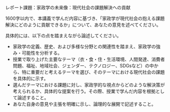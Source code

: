 レポート課題：家政学の未来像：現代社会の課題解決への貢献

1600字以内で、本講義で学んだ内容に基づき、「家政学が現代社会の抱える課題解決にどのように貢献できるか」について、あなたの意見を述べてください。

具体的には、以下の点を踏まえながら論述してください。

* 家政学の定義、歴史、および多様な分野との関連性を踏まえ、家政学の強み・可能性を分析する。
* 授業で取り上げた主要なテーマ（衣・食・住・生活環境、人間発達、消費者問題、福祉、地域社会、ジェンダー、テクノロジー、SDGsなど）の中から、特に重要だと考えるテーマを選び、そのテーマにおける現代社会の課題を具体的に示す。
* 選んだテーマにおける課題に対し、家政学的な視点からどのような解決策が考えられるか、具体的な提案を行う。その際、授業で学んだ内容を根拠として論述すること。
* あなた自身の意見や主張を明確に示し、論理的な展開で記述すること。


